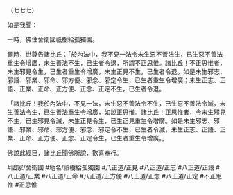 （七七七）

如是我聞：

一時，佛住舍衛國祇樹給孤獨園。

爾時，世尊告諸比丘：「於內法中，我不見一法令未生惡不善法生，已生惡不善法重生令增廣，未生善法不生，已生者令退，所謂不正思惟。諸比丘！不正思惟者，未生邪見令生，已生者重生令增廣，未生正見不生，已生者令退。如是未生邪志、邪語、邪業、邪命、邪方便、邪念、邪定令生，已生者重生令增廣；未生正志、正語、正業、正命、正方便、正念、正定不生，已生者令退。

「諸比丘！我於內法中，不見一法，未生惡不善法令不生，已生惡不善法令滅，未生善法令生，已生善法重生令增廣，如說正思惟。諸比丘！正思惟者，令未生邪見不生，已生邪見令滅，未生正見令生，已生正見重生令增廣。如是未生邪志、邪語、邪業、邪命、邪方便、邪念、邪定令不生，已生者令滅，未生正志、正語、正業、正命、正方便、正念、正定令生，已生者重生令增廣。」

佛說此經已，諸比丘聞佛所說，歡喜奉行。

#國家/舍衛國
#地名/祇樹給孤獨園
#八正道/正見
#八正道/正志
#八正道/正語
#八正道/正業
#八正道/正命
#八正道/正方便
#八正道/正念
#八正道/正定
#不正思惟
#正思惟
